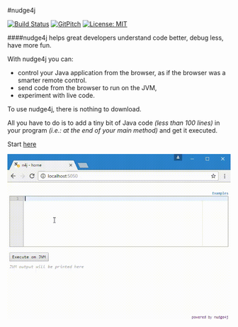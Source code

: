 #nudge4j

[![Build Status](https://travis-ci.org/lorenzoongithub/nudge4j.svg?branch=master)](https://travis-ci.org/lorenzoongithub/nudge4j)
[![GitPitch](https://gitpitch.com/assets/badge.svg)](https://gitpitch.com/lorenzoongithub/nudge4j/master?grs=github&t=white)
[![License: MIT](https://img.shields.io/badge/License-MIT-yellow.svg)](https://opensource.org/licenses/MIT)

####nudge4j helps great developers understand code better, debug less, have more fun.


With nudge4j you can: 
- control your Java application from the browser, as if the browser was a smarter remote control.
- send code from the browser to run on the JVM, 
- experiment with live code. 


To use nudge4j, there is nothing to download.

All you have to do is to add a tiny bit of Java code *(less than 100 lines)* in your program *(i.e.: at the end of your main method)* and get it executed.

Start <a href='https://lorenzoongithub.github.io/nudge4j/'>here</a>



<img src='n4j.in.action.gif' alt='nudge4j in action]' />

